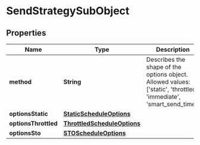 # SendStrategySubObject

## Properties
Name | Type | Description | Notes
------------ | ------------- | ------------- | -------------
**method** | **String** | Describes the shape of the options object. Allowed values: [&#x27;static&#x27;, &#x27;throttled&#x27;, &#x27;immediate&#x27;, &#x27;smart_send_time&#x27;] | 
**optionsStatic** | [**StaticScheduleOptions**](StaticScheduleOptions.md) |  |  [optional]
**optionsThrottled** | [**ThrottledScheduleOptions**](ThrottledScheduleOptions.md) |  |  [optional]
**optionsSto** | [**STOScheduleOptions**](STOScheduleOptions.md) |  |  [optional]
